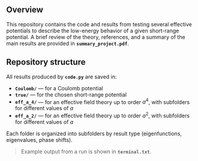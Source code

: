 ## Overview

This repository contains the code and results from testing several effective potentials to describe the low-energy behavior of a given short-range potential. A brief review of the theory, references, and a summary of the main results are provided in **`summary_project.pdf`**.

## Repository structure

All results produced by **`code.py`** are saved in:

- **`Coulomb/`** — for a Coulomb potential  
- **`true/`** — for the chosen short-range potential  
- **`eff_a_4/`** — for an effective field theory up to order $a^4$, with subfolders for different values of $a$ 
- **`eff_a_2/`** — for an effective field theory up to order $a^2$, with subfolders for different values of $a$

Each folder is organized into subfolders by result type (eigenfunctions, eigenvalues, phase shifts).

> Example output from a run is shown in **`terminal.txt`**.

